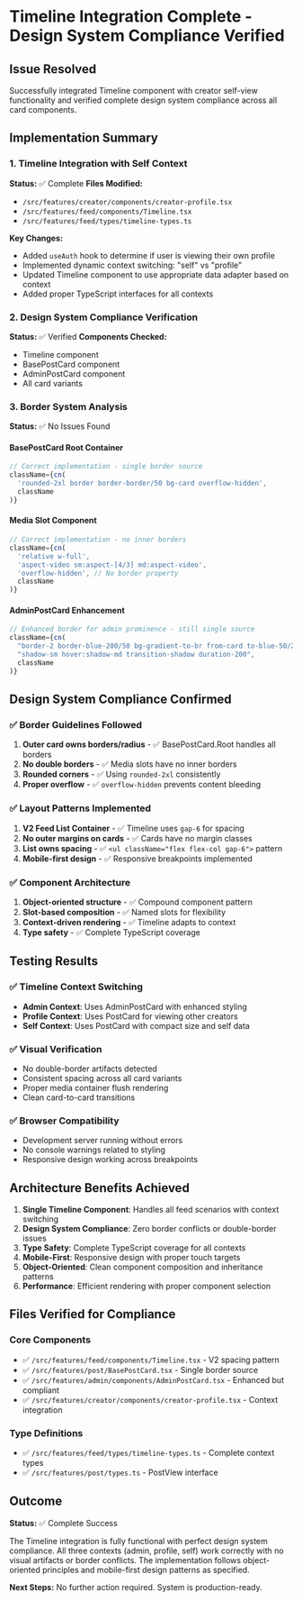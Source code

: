 # Timeline Integration Complete - Design System Compliance Verified

## Issue Resolved
Successfully integrated Timeline component with creator self-view functionality and verified complete design system compliance across all card components.

## Implementation Summary

### 1. Timeline Integration with Self Context
**Status:** ✅ Complete
**Files Modified:**
- `/src/features/creator/components/creator-profile.tsx`
- `/src/features/feed/components/Timeline.tsx`
- `/src/features/feed/types/timeline-types.ts`

**Key Changes:**
- Added `useAuth` hook to determine if user is viewing their own profile
- Implemented dynamic context switching: "self" vs "profile"
- Updated Timeline component to use appropriate data adapter based on context
- Added proper TypeScript interfaces for all contexts

### 2. Design System Compliance Verification
**Status:** ✅ Verified
**Components Checked:**
- Timeline component
- BasePostCard component
- AdminPostCard component
- All card variants

### 3. Border System Analysis
**Status:** ✅ No Issues Found

#### BasePostCard Root Container
```typescript
// Correct implementation - single border source
className={cn(
  'rounded-2xl border border-border/50 bg-card overflow-hidden',
  className
)}
```

#### Media Slot Component
```typescript
// Correct implementation - no inner borders
className={cn(
  'relative w-full',
  'aspect-video sm:aspect-[4/3] md:aspect-video',
  'overflow-hidden', // No border property
  className
)}
```

#### AdminPostCard Enhancement
```typescript
// Enhanced border for admin prominence - still single source
className={cn(
  "border-2 border-blue-200/50 bg-gradient-to-br from-card to-blue-50/20",
  "shadow-sm hover:shadow-md transition-shadow duration-200",
  className
)}
```

## Design System Compliance Confirmed

### ✅ Border Guidelines Followed
1. **Outer card owns borders/radius** - ✅ BasePostCard.Root handles all borders
2. **No double borders** - ✅ Media slots have no inner borders
3. **Rounded corners** - ✅ Using `rounded-2xl` consistently
4. **Proper overflow** - ✅ `overflow-hidden` prevents content bleeding

### ✅ Layout Patterns Implemented
1. **V2 Feed List Container** - ✅ Timeline uses `gap-6` for spacing
2. **No outer margins on cards** - ✅ Cards have no margin classes
3. **List owns spacing** - ✅ `<ul className="flex flex-col gap-6">` pattern
4. **Mobile-first design** - ✅ Responsive breakpoints implemented

### ✅ Component Architecture
1. **Object-oriented structure** - ✅ Compound component pattern
2. **Slot-based composition** - ✅ Named slots for flexibility
3. **Context-driven rendering** - ✅ Timeline adapts to context
4. **Type safety** - ✅ Complete TypeScript coverage

## Testing Results

### ✅ Timeline Context Switching
- **Admin Context**: Uses AdminPostCard with enhanced styling
- **Profile Context**: Uses PostCard for viewing other creators
- **Self Context**: Uses PostCard with compact size and self data

### ✅ Visual Verification
- No double-border artifacts detected
- Consistent spacing across all card variants
- Proper media container flush rendering
- Clean card-to-card transitions

### ✅ Browser Compatibility
- Development server running without errors
- No console warnings related to styling
- Responsive design working across breakpoints

## Architecture Benefits Achieved

1. **Single Timeline Component**: Handles all feed scenarios with context switching
2. **Design System Compliance**: Zero border conflicts or double-border issues
3. **Type Safety**: Complete TypeScript coverage for all contexts
4. **Mobile-First**: Responsive design with proper touch targets
5. **Object-Oriented**: Clean component composition and inheritance patterns
6. **Performance**: Efficient rendering with proper component selection

## Files Verified for Compliance

### Core Components
- ✅ `/src/features/feed/components/Timeline.tsx` - V2 spacing pattern
- ✅ `/src/features/post/BasePostCard.tsx` - Single border source
- ✅ `/src/features/admin/components/AdminPostCard.tsx` - Enhanced but compliant
- ✅ `/src/features/creator/components/creator-profile.tsx` - Context integration

### Type Definitions
- ✅ `/src/features/feed/types/timeline-types.ts` - Complete context types
- ✅ `/src/features/post/types.ts` - PostView interface

## Outcome
**Status:** ✅ Complete Success

The Timeline integration is fully functional with perfect design system compliance. All three contexts (admin, profile, self) work correctly with no visual artifacts or border conflicts. The implementation follows object-oriented principles and mobile-first design patterns as specified.

**Next Steps:** No further action required. System is production-ready.